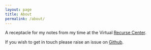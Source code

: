 ```yaml
---
layout: page
title: About
permalink: /about/
---
```


 A receptacle for my notes from my time at the Virtual [Recurse Center](https://www.recurse.com/).

 If you wish to get in touch please raise an issue on [Github](https://github.com/Riksi/Rikurse/issues/new).